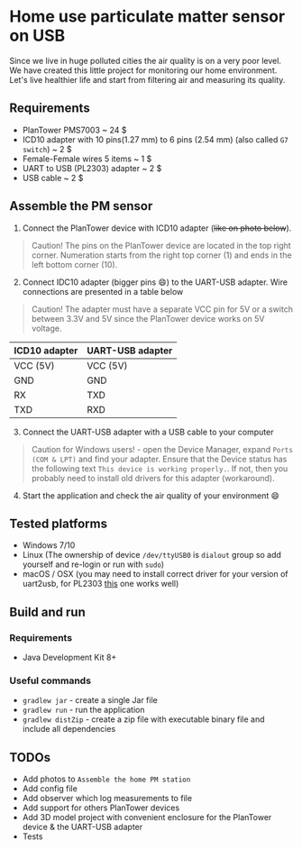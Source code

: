 # Home use particulate matter sensor on USB

Since we live in huge polluted cities the air quality is on a very poor level. We have created this little project for monitoring our home environment. Let's live healthier life and start from filtering air and measuring its quality.

## Requirements

- PlanTower PMS7003 ~ 24 $
- ICD10 adapter with 10 pins(1.27 mm) to 6 pins (2.54 mm) (also called `G7 switch`) ~ 2 $
- Female-Female wires 5 items ~ 1 $
- UART to USB (PL2303) adapter ~ 2 $
- USB cable ~ 2 $

## Assemble the PM sensor

1. Connect the PlanTower device with ICD10 adapter (~~like on photo below~~). 
> Caution! The pins on the PlanTower device are located in the top right corner. Numeration starts from the right top corner (1) and ends in the left bottom corner (10). 

2. Connect IDC10 adapter (bigger pins :smile:) to the UART-USB adapter. Wire connections are presented in a table below
> Caution! The adapter must have a separate VCC pin for 5V or a switch between 3.3V and 5V since the PlanTower device works on 5V voltage.

ICD10 adapter | UART-USB adapter
------------- | ----------------
VCC (5V)      | VCC (5V)
GND           | GND
RX            | TXD
TXD           | RXD

3. Connect the UART-USB adapter with a USB cable to your computer
> Caution for Windows users! - open the Device Manager, expand `Ports (COM & LPT)` and find your adapter. Ensure that the Device status has the following text `This device is working properly.`. If not, then you probably need to install old drivers for this adapter (workaround).

4. Start the application and check the air quality of your environment :smile:

## Tested platforms

- Windows 7/10
- Linux (The ownership of device `/dev/ttyUSB0` is `dialout` group so add yourself and re-login or run with `sudo`)
- macOS / OSX (you may need to install correct driver for your version of uart2usb, for PL2303 [this](http://www.prolific.com.tw/US/ShowProduct.aspx?p_id=229&pcid=41) one works well)

## Build and run


### Requirements

- Java Development Kit 8+

### Useful commands

- `gradlew jar` - create a single Jar file
- `gradlew run` - run the application
- `gradlew distZip` - create a zip file with executable binary file and include all dependencies

## TODOs

- Add photos to `Assemble the home PM station`
- Add config file
- Add observer which log measurements to file
- Add support for others PlanTower devices
- Add 3D model project with convenient enclosure for the PlanTower device & the UART-USB adapter
- Tests
